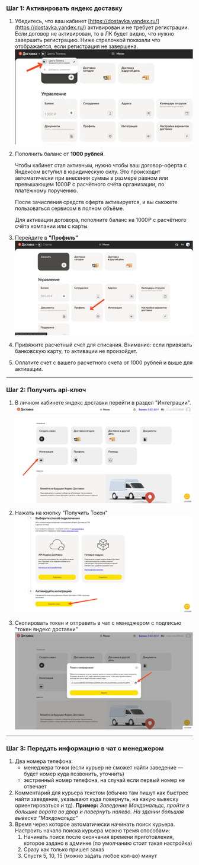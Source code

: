 ### Шаг 1: Активировать яндекс доставку

1. Убедитесь, что ваш кабинет [https://dostavka.yandex.ru/](https://dostavka.yandex.ru/) активирован и не требует регистрации. Если договор не активирован, то в ЛК будет видно, что нужно завершить регистрацию. Ниже стрелочкой показали что отображается, если регистрация не завершена.
![delivery1](files/yadelivery1.webp)

2. Пополнить баланс от **1000 рублей**. 

	Чтобы кабинет стал активным, нужно чтобы ваш договор-оферта с Яндексом вступил в юридическую силу. Это происходит автоматически при внесении суммы в размере равном или превышающем 1000₽ с расчётного счёта организации, по платёжному поручению.
    
    После зачисления средств оферта активируется, и вы сможете пользоваться сервисом в полном объёме.
    
    Для активации договора, пополните баланс на 1000₽ с расчётного счёта компании или с карты. 
3. Перейдите в **"Профиль"**
![delivery2](files/yadelivery2.webp)

4. Привяжите расчетный счет для списания. Внимание: если привязать банковскую карту, то активации не произойдет.
5. Оплатите счет с вашего расчетного счета от 1000 рублей и выше для активации.

---
### Шаг 2: Получить api-ключ

1. В личном кабинете яндекс доставки перейти в раздел "Интеграции".
![delivery3](files/yadelivery3.webp)

2. Нажать на кнопку "Получить Токен"
![delivery4](files/yadelivery4.webp)

3. Скопировать токен и отправить в чат с менеджером c подписью "токен яндекс доставки"
![delivery5](files/yadelivery5.webp)

---
### Шаг 3: Передать информацию в чат с менеджером

1. Два номера телефона:
	- менеджера точки (если курьер не сможет найти заведение — будет номер куда позвонить, уточнить)
	- экстренный номер телефона, на случай если первый номер не отвечает
2. Комментарий для курьера текстом (обычно там пишут как быстрее найти заведение, указывают куда повернуть, на какую вывеску ориентироваться и тд). **Пример:** *Заведение Макдональдс, пройти в большие ворота во двор и повернуть налево. На здании большая вывеска “Макдональдс”*
3. Время через которое автоматически начинать поиск курьера. Настроить начало поиска курьера можно тремя способами: 
	1. Начинать поиск после окончания времени приготовления, которое задано в админке (по умолчанию стоит такая настройка) 
	2. Сразу как только пришел заказ 
	3. Спустя 5, 10, 15 (можно задать любое кол-во) минут

